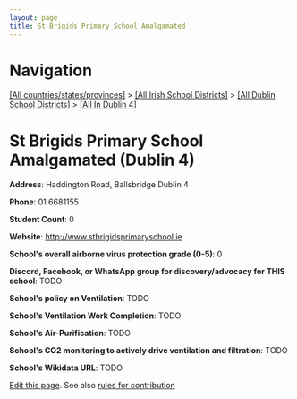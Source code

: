 ```yaml
---
layout: page
title: St Brigids Primary School Amalgamated
---
```

# Navigation

[[All countries/states/provinces]](../../../..) > [[All Irish School Districts]](../../..) > [[All Dublin School Districts]](../..) > [[All In Dublin 4]](..)

# St Brigids Primary School Amalgamated (Dublin 4)

**Address**: Haddington Road, Ballsbridge Dublin 4

**Phone**: 01 6681155

**Student Count**: 0

**Website**: <http://www.stbrigidsprimaryschool.ie>

**School's overall airborne virus protection grade (0-5)**: 0

**Discord, Facebook, or WhatsApp group for discovery/advocacy for THIS school**: TODO

**School's policy on Ventilation**: TODO

**School's Ventilation Work Completion**: TODO

**School's Air-Purification**: TODO

**School's CO2 monitoring to actively drive ventilation and filtration**: TODO

**School's Wikidata URL**: TODO


[Edit this page](https://github.com/ventilate-schools/Ireland/edit/main/./Dublin_4/St_Brigids_Primary_School_Amalgamated.md). See also [rules for contribution](../../../contribution-rules/)